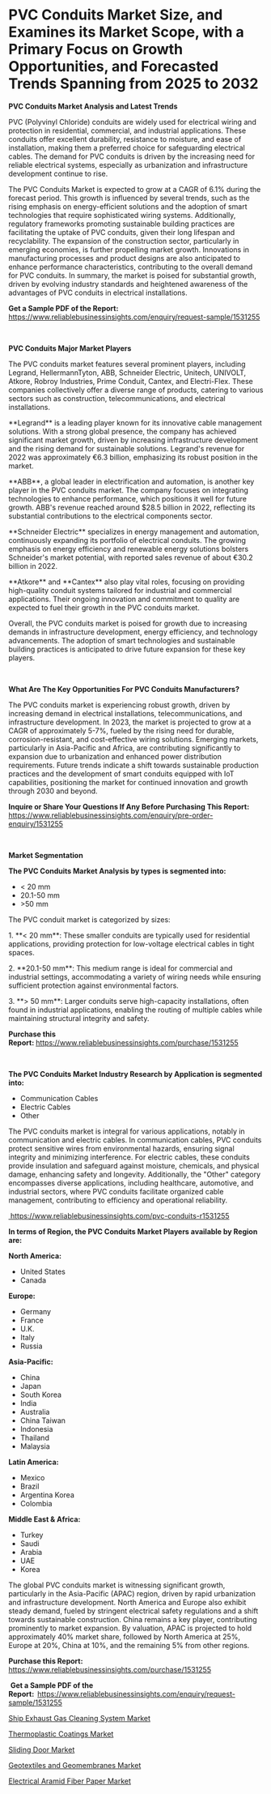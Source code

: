 <p><h1>PVC Conduits Market Size, and Examines its Market Scope, with a Primary Focus on Growth Opportunities, and Forecasted Trends Spanning from 2025 to 2032</h1></p><p><strong>PVC Conduits Market Analysis and Latest Trends</strong></p>
<p><p>PVC (Polyvinyl Chloride) conduits are widely used for electrical wiring and protection in residential, commercial, and industrial applications. These conduits offer excellent durability, resistance to moisture, and ease of installation, making them a preferred choice for safeguarding electrical cables. The demand for PVC conduits is driven by the increasing need for reliable electrical systems, especially as urbanization and infrastructure development continue to rise.</p><p>The PVC Conduits Market is expected to grow at a CAGR of 6.1% during the forecast period. This growth is influenced by several trends, such as the rising emphasis on energy-efficient solutions and the adoption of smart technologies that require sophisticated wiring systems. Additionally, regulatory frameworks promoting sustainable building practices are facilitating the uptake of PVC conduits, given their long lifespan and recyclability. The expansion of the construction sector, particularly in emerging economies, is further propelling market growth. Innovations in manufacturing processes and product designs are also anticipated to enhance performance characteristics, contributing to the overall demand for PVC conduits. In summary, the market is poised for substantial growth, driven by evolving industry standards and heightened awareness of the advantages of PVC conduits in electrical installations.</p></p>
<p><strong>Get a Sample PDF of the Report:&nbsp;</strong> <a href="https://www.reliablebusinessinsights.com/enquiry/request-sample/1531255?utm_campaign=1873&utm_medium=2&utm_source=Github&utm_content=ia&utm_term=31012025&utm_id=pvc-conduits">https://www.reliablebusinessinsights.com/enquiry/request-sample/1531255</a></p>
<p>&nbsp;</p>
<p><strong>PVC Conduits Major Market Players</strong></p>
<p><p>The PVC conduits market features several prominent players, including Legrand, HellermannTyton, ABB, Schneider Electric, Unitech, UNIVOLT, Atkore, Robroy Industries, Prime Conduit, Cantex, and Electri-Flex. These companies collectively offer a diverse range of products, catering to various sectors such as construction, telecommunications, and electrical installations.</p><p>**Legrand** is a leading player known for its innovative cable management solutions. With a strong global presence, the company has achieved significant market growth, driven by increasing infrastructure development and the rising demand for sustainable solutions. Legrand's revenue for 2022 was approximately €6.3 billion, emphasizing its robust position in the market.</p><p>**ABB**, a global leader in electrification and automation, is another key player in the PVC conduits market. The company focuses on integrating technologies to enhance performance, which positions it well for future growth. ABB's revenue reached around $28.5 billion in 2022, reflecting its substantial contributions to the electrical components sector.</p><p>**Schneider Electric** specializes in energy management and automation, continuously expanding its portfolio of electrical conduits. The growing emphasis on energy efficiency and renewable energy solutions bolsters Schneider's market potential, with reported sales revenue of about €30.2 billion in 2022.</p><p>**Atkore** and **Cantex** also play vital roles, focusing on providing high-quality conduit systems tailored for industrial and commercial applications. Their ongoing innovation and commitment to quality are expected to fuel their growth in the PVC conduits market.</p><p>Overall, the PVC conduits market is poised for growth due to increasing demands in infrastructure development, energy efficiency, and technology advancements. The adoption of smart technologies and sustainable building practices is anticipated to drive future expansion for these key players.</p></p>
<p>&nbsp;</p>
<p><strong>What Are The Key Opportunities For PVC Conduits Manufacturers?</strong></p>
<p><p>The PVC conduits market is experiencing robust growth, driven by increasing demand in electrical installations, telecommunications, and infrastructure development. In 2023, the market is projected to grow at a CAGR of approximately 5-7%, fueled by the rising need for durable, corrosion-resistant, and cost-effective wiring solutions. Emerging markets, particularly in Asia-Pacific and Africa, are contributing significantly to expansion due to urbanization and enhanced power distribution requirements. Future trends indicate a shift towards sustainable production practices and the development of smart conduits equipped with IoT capabilities, positioning the market for continued innovation and growth through 2030 and beyond.</p></p>
<p><strong>Inquire or Share Your Questions If Any Before Purchasing This Report:</strong> <a href="https://www.reliablebusinessinsights.com/enquiry/pre-order-enquiry/1531255?utm_campaign=1873&utm_medium=2&utm_source=Github&utm_content=ia&utm_term=31012025&utm_id=pvc-conduits">https://www.reliablebusinessinsights.com/enquiry/pre-order-enquiry/1531255</a></p>
<p>&nbsp;</p>
<p><strong>Market Segmentation</strong></p>
<p><strong>The PVC Conduits Market Analysis by types is segmented into:</strong></p>
<p><ul><li>< 20 mm</li><li>20.1-50 mm</li><li>>50 mm</li></ul></p>
<p><p>The PVC conduit market is categorized by sizes: </p><p>1. **< 20 mm**: These smaller conduits are typically used for residential applications, providing protection for low-voltage electrical cables in tight spaces. </p><p>2. **20.1-50 mm**: This medium range is ideal for commercial and industrial settings, accommodating a variety of wiring needs while ensuring sufficient protection against environmental factors. </p><p>3. **> 50 mm**: Larger conduits serve high-capacity installations, often found in industrial applications, enabling the routing of multiple cables while maintaining structural integrity and safety.</p></p>
<p><strong>Purchase this Report:&nbsp;</strong><a href="https://www.reliablebusinessinsights.com/purchase/1531255?utm_campaign=1873&utm_medium=2&utm_source=Github&utm_content=ia&utm_term=31012025&utm_id=pvc-conduits">https://www.reliablebusinessinsights.com/purchase/1531255</a></p>
<p>&nbsp;</p>
<p><strong>The PVC Conduits Market Industry Research by Application is segmented into:</strong></p>
<p><ul><li>Communication Cables</li><li>Electric Cables</li><li>Other</li></ul></p>
<p><p>The PVC conduits market is integral for various applications, notably in communication and electric cables. In communication cables, PVC conduits protect sensitive wires from environmental hazards, ensuring signal integrity and minimizing interference. For electric cables, these conduits provide insulation and safeguard against moisture, chemicals, and physical damage, enhancing safety and longevity. Additionally, the "Other" category encompasses diverse applications, including healthcare, automotive, and industrial sectors, where PVC conduits facilitate organized cable management, contributing to efficiency and operational reliability.</p></p>
<p><a href="https://www.reliablebusinessinsights.com/pvc-conduits-r1531255?utm_campaign=1873&utm_medium=2&utm_source=Github&utm_content=ia&utm_term=31012025&utm_id=pvc-conduits">&nbsp;https://www.reliablebusinessinsights.com/pvc-conduits-r1531255</a></p>
<p><strong>In terms of Region, the PVC Conduits Market Players available by Region are:</strong></p>
<p>
    <p> <strong> North America: </strong>
        <ul>
            <li>United States</li>
            <li>Canada</li>
        </ul>
        </p> 
    <p> <strong> Europe: </strong>
        <ul>
            <li>Germany</li>
            <li>France</li>
            <li>U.K.</li>
            <li>Italy</li>
            <li>Russia</li>
        </ul>
        </p> 
    <p> <strong> Asia-Pacific: </strong>
        <ul>
            <li>China</li>
            <li>Japan</li>
            <li>South Korea</li>
            <li>India</li>
            <li>Australia</li>
            <li>China Taiwan</li>
            <li>Indonesia</li>
            <li>Thailand</li>
            <li>Malaysia</li>
        </ul>
        </p> 
    <p> <strong> Latin America: </strong>
        <ul>
            <li>Mexico</li>
            <li>Brazil</li>
            <li>Argentina Korea</li>
            <li>Colombia</li>
        </ul>
        </p> 
    <p> <strong> Middle East & Africa: </strong>
        <ul>
            <li>Turkey</li>
            <li>Saudi</li>
            <li>Arabia</li>
            <li>UAE</li>
            <li>Korea</li>
        </ul>
    </p>
    </p>
<p><p>The global PVC conduits market is witnessing significant growth, particularly in the Asia-Pacific (APAC) region, driven by rapid urbanization and infrastructure development. North America and Europe also exhibit steady demand, fueled by stringent electrical safety regulations and a shift towards sustainable construction. China remains a key player, contributing prominently to market expansion. By valuation, APAC is projected to hold approximately 40% market share, followed by North America at 25%, Europe at 20%, China at 10%, and the remaining 5% from other regions.</p></p>
<p><strong>Purchase this Report: </strong><a href="https://www.reliablebusinessinsights.com/purchase/1531255?utm_campaign=1873&utm_medium=2&utm_source=Github&utm_content=ia&utm_term=31012025&utm_id=pvc-conduits">https://www.reliablebusinessinsights.com/purchase/1531255</a></p>
<p>&nbsp;<strong>Get a Sample PDF of the Report:&nbsp;&nbsp;</strong><a href="https://www.reliablebusinessinsights.com/enquiry/request-sample/1531255?utm_campaign=1873&utm_medium=2&utm_source=Github&utm_content=ia&utm_term=31012025&utm_id=pvc-conduits">https://www.reliablebusinessinsights.com/enquiry/request-sample/1531255</a></p>
<p><strong></strong></p>
<p><p><a href="https://www.linkedin.com/pulse/significant-competition-expected-ship-exhaust-gas-cleaning-system-j7tlc?utm_campaign=1873&utm_medium=2&utm_source=Github&utm_content=ia&utm_term=31012025&utm_id=pvc-conduits">Ship Exhaust Gas Cleaning System Market</a></p><p><a href="https://github.com/rabiumofer/Market-Research-Report-List-1/blob/main/thermoplastic-coatings-market.md?utm_campaign=1873&utm_medium=2&utm_source=Github&utm_content=ia&utm_term=31012025&utm_id=pvc-conduits">Thermoplastic Coatings Market</a></p><p><a href="https://github.com/abuugjetaj/Market-Research-Report-List-1/blob/main/sliding-door-market.md?utm_campaign=1873&utm_medium=2&utm_source=Github&utm_content=ia&utm_term=31012025&utm_id=pvc-conduits">Sliding Door Market</a></p><p><a href="https://www.linkedin.com/pulse/geotextiles-geomembranes-market-size-growth-expected-reach-lmkge?utm_campaign=1873&utm_medium=2&utm_source=Github&utm_content=ia&utm_term=31012025&utm_id=pvc-conduits">Geotextiles and Geomembranes Market</a></p><p><a href="https://www.linkedin.com/pulse/electrical-aramid-fiber-paper-market-trends-analysis-2025-2032-ck4re?utm_campaign=1873&utm_medium=2&utm_source=Github&utm_content=ia&utm_term=31012025&utm_id=pvc-conduits">Electrical Aramid Fiber Paper Market</a></p></p>